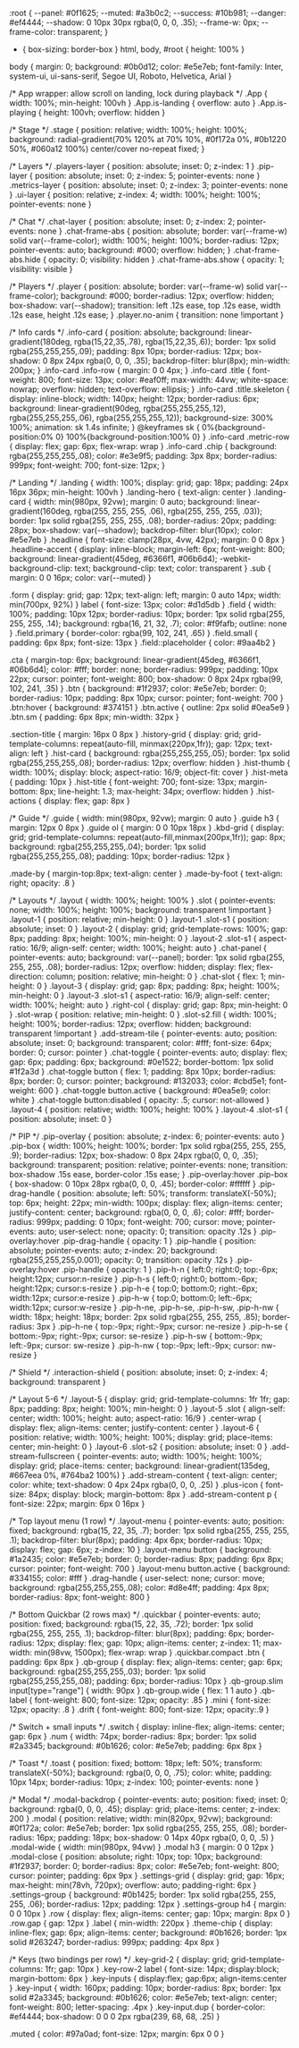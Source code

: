 :root {
  --panel: #0f1625;
  --muted: #a3b0c2;
  --success: #10b981;
  --danger: #ef4444;
  --shadow: 0 10px 30px rgba(0, 0, 0, .35);
  --frame-w: 0px;
  --frame-color: transparent;
}

* { box-sizing: border-box }
html, body, #root { height: 100% }

body {
  margin: 0;
  background: #0b0d12;
  color: #e5e7eb;
  font-family: Inter, system-ui, ui-sans-serif, Segoe UI, Roboto, Helvetica, Arial
}

/* App wrapper: allow scroll on landing, lock during playback */
.App { width: 100%; min-height: 100vh }
.App.is-landing { overflow: auto }
.App.is-playing { height: 100vh; overflow: hidden }

/* Stage */
.stage {
  position: relative;
  width: 100%;
  height: 100%;
  background: radial-gradient(70% 120% at 70% 10%, #0f172a 0%, #0b1220 50%, #060a12 100%) center/cover no-repeat fixed;
}

/* Layers */
.players-layer { position: absolute; inset: 0; z-index: 1 }
.pip-layer     { position: absolute; inset: 0; z-index: 5; pointer-events: none }
.metrics-layer { position: absolute; inset: 0; z-index: 3; pointer-events: none }
.ui-layer      { position: relative; z-index: 4; width: 100%; height: 100%; pointer-events: none }

/* Chat */
.chat-layer { position: absolute; inset: 0; z-index: 2; pointer-events: none }
.chat-frame-abs {
  position: absolute;
  border: var(--frame-w) solid var(--frame-color);
  width: 100%;
  height: 100%;
  border-radius: 12px;
  pointer-events: auto;
  background: #000;
  overflow: hidden;
}
.chat-frame-abs.hide { opacity: 0; visibility: hidden }
.chat-frame-abs.show { opacity: 1; visibility: visible }

/* Players */
.player {
  position: absolute;
  border: var(--frame-w) solid var(--frame-color);
  background: #000;
  border-radius: 12px;
  overflow: hidden;
  box-shadow: var(--shadow);
  transition: left .12s ease, top .12s ease, width .12s ease, height .12s ease;
}
.player.no-anim { transition: none !important }

/* Info cards */
.info-card {
  position: absolute;
  background: linear-gradient(180deg, rgba(15,22,35,.78), rgba(15,22,35,.6));
  border: 1px solid rgba(255,255,255,.09);
  padding: 8px 10px;
  border-radius: 12px;
  box-shadow: 0 8px 24px rgba(0, 0, 0, .35);
  backdrop-filter: blur(8px);
  min-width: 200px;
}
.info-card .info-row { margin: 0 0 4px; }
.info-card .title {
  font-weight: 800;
  font-size: 13px;
  color: #eaf0ff;
  max-width: 44vw;
  white-space: nowrap; overflow: hidden; text-overflow: ellipsis;
}
.info-card .title.skeleton {
  display: inline-block;
  width: 140px; height: 12px; border-radius: 6px;
  background: linear-gradient(90deg, rgba(255,255,255,.12), rgba(255,255,255,.06), rgba(255,255,255,.12));
  background-size: 300% 100%;
  animation: sk 1.4s infinite;
}
@keyframes sk { 0%{background-position:0% 0} 100%{background-position:100% 0} }
.info-card .metric-row { display: flex; gap: 6px; flex-wrap: wrap }
.info-card .chip {
  background: rgba(255,255,255,.08);
  color: #e3e9f5;
  padding: 3px 8px;
  border-radius: 999px;
  font-weight: 700;
  font-size: 12px;
}

/* Landing */
.landing { width: 100%; display: grid; gap: 18px; padding: 24px 16px 36px; min-height: 100vh }
.landing-hero { text-align: center }
.landing-card {
  width: min(980px, 92vw);
  margin: 0 auto;
  background: linear-gradient(160deg, rgba(255, 255, 255, .06), rgba(255, 255, 255, .03));
  border: 1px solid rgba(255, 255, 255, .08);
  border-radius: 20px;
  padding: 28px;
  box-shadow: var(--shadow);
  backdrop-filter: blur(10px);
  color: #e5e7eb
}
.headline { font-size: clamp(28px, 4vw, 42px); margin: 0 0 8px }
.headline-accent {
  display: inline-block; margin-left: 6px; font-weight: 800;
  background: linear-gradient(45deg, #6366f1, #06b6d4);
  -webkit-background-clip: text; background-clip: text; color: transparent
}
.sub { margin: 0 0 16px; color: var(--muted) }

.form { display: grid; gap: 12px; text-align: left; margin: 0 auto 14px; width: min(700px, 92%) }
label { font-size: 13px; color: #d1d5db }
.field {
  width: 100%; padding: 10px 12px; border-radius: 10px;
  border: 1px solid rgba(255, 255, 255, .14); background: rgba(16, 21, 32, .7); color: #f9fafb; outline: none
}
.field.primary { border-color: rgba(99, 102, 241, .65) }
.field.small { padding: 6px 8px; font-size: 13px }
.field::placeholder { color: #9aa4b2 }

.cta {
  margin-top: 6px; background: linear-gradient(45deg, #6366f1, #06b6d4);
  color: #fff; border: none; border-radius: 999px; padding: 10px 22px; cursor: pointer; font-weight: 800;
  box-shadow: 0 8px 24px rgba(99, 102, 241, .35)
}
.btn {
  background: #1f2937; color: #e5e7eb; border: 0; border-radius: 10px; padding: 8px 10px; cursor: pointer; font-weight: 700
}
.btn:hover { background: #374151 }
.btn.active { outline: 2px solid #0ea5e9 }
.btn.sm { padding: 6px 8px; min-width: 32px }

.section-title { margin: 16px 0 8px }
.history-grid {
  display: grid; grid-template-columns: repeat(auto-fill, minmax(220px,1fr));
  gap: 12px; text-align: left
}
.hist-card {
  background: rgba(255,255,255,.05); border: 1px solid rgba(255,255,255,.08);
  border-radius: 12px; overflow: hidden
}
.hist-thumb { width: 100%; display: block; aspect-ratio: 16/9; object-fit: cover }
.hist-meta { padding: 10px }
.hist-title { font-weight: 700; font-size: 13px; margin-bottom: 8px; line-height: 1.3; max-height: 34px; overflow: hidden }
.hist-actions { display: flex; gap: 8px }

/* Guide */
.guide { width: min(980px, 92vw); margin: 0 auto }
.guide h3 { margin: 12px 0 8px }
.guide ol { margin: 0 0 10px 18px }
.kbd-grid {
  display: grid; grid-template-columns: repeat(auto-fill,minmax(200px,1fr));
  gap: 8px; background: rgba(255,255,255,.04); border: 1px solid rgba(255,255,255,.08);
  padding: 10px; border-radius: 12px
}

.made-by { margin-top:8px; text-align: center }
.made-by-foot { text-align: right; opacity: .8 }

/* Layouts */
.layout { width: 100%; height: 100% }
.slot { pointer-events: none; width: 100%; height: 100%; background: transparent !important }
.layout-1 { position: relative; min-height: 0 }
.layout-1 .slot-s1 { position: absolute; inset: 0 }
.layout-2 { display: grid; grid-template-rows: 100%; gap: 8px; padding: 8px; height: 100%; min-height: 0 }
.layout-2 .slot-s1 { aspect-ratio: 16/9; align-self: center; width: 100%; height: auto }
.chat-panel {
  pointer-events: auto; background: var(--panel); border: 1px solid rgba(255, 255, 255, .08);
  border-radius: 12px; overflow: hidden; display: flex; flex-direction: column; position: relative; min-height: 0
}
.chat-slot { flex: 1; min-height: 0 }
.layout-3 { display: grid; gap: 8px; padding: 8px; height: 100%; min-height: 0 }
.layout-3 .slot-s1 { aspect-ratio: 16/9; align-self: center; width: 100%; height: auto }
.right-col { display: grid; gap: 8px; min-height: 0 }
.slot-wrap { position: relative; min-height: 0 }
.slot-s2.fill { width: 100%; height: 100%; border-radius: 12px; overflow: hidden; background: transparent !important }
.add-stream-tile { pointer-events: auto; position: absolute; inset: 0; background: transparent; color: #fff; font-size: 64px; border: 0; cursor: pointer }
.chat-toggle {
  pointer-events: auto; display: flex; gap: 6px; padding: 6px;
  background: #0e1522; border-bottom: 1px solid #1f2a3d
}
.chat-toggle button { flex: 1; padding: 8px 10px; border-radius: 8px; border: 0; cursor: pointer; background: #132033; color: #cbd5e1; font-weight: 600 }
.chat-toggle button.active { background: #0ea5e9; color: white }
.chat-toggle button:disabled { opacity: .5; cursor: not-allowed }
.layout-4 { position: relative; width: 100%; height: 100% }
.layout-4 .slot-s1 { position: absolute; inset: 0 }

/* PIP */
.pip-overlay { position: absolute; z-index: 6; pointer-events: auto }
.pip-box {
  width: 100%; height: 100%; border: 1px solid rgba(255, 255, 255, .9); border-radius: 12px;
  box-shadow: 0 8px 24px rgba(0, 0, 0, .35); background: transparent; position: relative;
  pointer-events: none; transition: box-shadow .15s ease, border-color .15s ease;
}
.pip-overlay:hover .pip-box { box-shadow: 0 10px 28px rgba(0, 0, 0, .45); border-color: #ffffff }
.pip-drag-handle {
  position: absolute; left: 50%; transform: translateX(-50%); top: 6px; height: 22px; min-width: 100px;
  display: flex; align-items: center; justify-content: center; background: rgba(0, 0, 0, .6); color: #fff;
  border-radius: 999px; padding: 0 10px; font-weight: 700; cursor: move; pointer-events: auto; user-select: none; opacity: 0; transition: opacity .12s
}
.pip-overlay:hover .pip-drag-handle { opacity: 1 }
.pip-handle { position: absolute; pointer-events: auto; z-index: 20; background: rgba(255,255,255,0.001); opacity: 0; transition: opacity .12s }
.pip-overlay:hover .pip-handle { opacity: 1 }
.pip-h-n { left:0; right:0; top:-6px; height:12px; cursor:n-resize }
.pip-h-s { left:0; right:0; bottom:-6px; height:12px; cursor:s-resize }
.pip-h-e { top:0; bottom:0; right:-6px; width:12px; cursor:e-resize }
.pip-h-w { top:0; bottom:0; left:-6px; width:12px; cursor:w-resize }
.pip-h-ne, .pip-h-se, .pip-h-sw, .pip-h-nw { width: 18px; height: 18px; border: 2px solid rgba(255, 255, 255, .85); border-radius: 3px }
.pip-h-ne { top:-9px; right:-9px; cursor: ne-resize }
.pip-h-se { bottom:-9px; right:-9px; cursor: se-resize }
.pip-h-sw { bottom:-9px; left:-9px; cursor: sw-resize }
.pip-h-nw { top:-9px; left:-9px; cursor: nw-resize }

/* Shield */
.interaction-shield { position: absolute; inset: 0; z-index: 4; background: transparent }

/* Layout 5-6 */
.layout-5 { display: grid; grid-template-columns: 1fr 1fr; gap: 8px; padding: 8px; height: 100%; min-height: 0 }
.layout-5 .slot { align-self: center; width: 100%; height: auto; aspect-ratio: 16/9 }
.center-wrap { display: flex; align-items: center; justify-content: center }
.layout-6 { position: relative; width: 100%; height: 100%; display: grid; place-items: center; min-height: 0 }
.layout-6 .slot-s2 { position: absolute; inset: 0 }
.add-stream-fullscreen { pointer-events: auto; width: 100%; height: 100%; display: grid; place-items: center; background: linear-gradient(135deg, #667eea 0%, #764ba2 100%) }
.add-stream-content { text-align: center; color: white; text-shadow: 0 4px 24px rgba(0, 0, 0, .25) }
.plus-icon { font-size: 84px; display: block; margin-bottom: 8px }
.add-stream-content p { font-size: 22px; margin: 6px 0 16px }

/* Top layout menu (1 row) */
.layout-menu {
  pointer-events: auto; position: fixed;
  background: rgba(15, 22, 35, .7); border: 1px solid rgba(255, 255, 255, .1); backdrop-filter: blur(8px);
  padding: 4px 6px; border-radius: 10px; display: flex; gap: 6px; z-index: 10
}
.layout-menu button { background: #1a2435; color: #e5e7eb; border: 0; border-radius: 8px; padding: 6px 8px; cursor: pointer; font-weight: 700 }
.layout-menu button.active { background: #334155; color: #fff }
.drag-handle {
  user-select: none; cursor: move; background: rgba(255,255,255,.08);
  color: #d8e4ff; padding: 4px 8px; border-radius: 8px; font-weight: 800
}

/* Bottom Quickbar (2 rows max) */
.quickbar {
  pointer-events: auto; position: fixed;
  background: rgba(15, 22, 35, .72); border: 1px solid rgba(255, 255, 255, .1); backdrop-filter: blur(8px);
  padding: 6px; border-radius: 12px; display: flex; gap: 10px; align-items: center; z-index: 11;
  max-width: min(98vw, 1500px); flex-wrap: wrap
}
.quickbar.compact .btn { padding: 6px 8px }
.qb-group {
  display: flex; align-items: center; gap: 6px;
  background: rgba(255,255,255,.03); border: 1px solid rgba(255,255,255,.08);
  padding: 6px; border-radius: 10px
}
.qb-group.slim input[type="range"] { width: 90px }
.qb-group.wide { flex: 1 1 auto }
.qb-label { font-weight: 800; font-size: 12px; opacity: .85 }
.mini { font-size: 12px; opacity: .8 }
.drift { font-weight: 800; font-size: 12px; opacity:.9 }

/* Switch + small inputs */
.switch { display: inline-flex; align-items: center; gap: 6px }
.num {
  width: 74px; border-radius: 8px; border: 1px solid #2a3345; background: #0b1626; color: #e5e7eb; padding: 6px 8px
}

/* Toast */
.toast {
  position: fixed; bottom: 18px; left: 50%; transform: translateX(-50%);
  background: rgba(0, 0, 0, .75); color: white; padding: 10px 14px; border-radius: 10px; z-index: 100; pointer-events: none
}

/* Modal */
.modal-backdrop { pointer-events: auto; position: fixed; inset: 0; background: rgba(0, 0, 0, .45); display: grid; place-items: center; z-index: 200 }
.modal { position: relative; width: min(820px, 92vw); background: #0f172a; color: #e5e7eb; border: 1px solid rgba(255, 255, 255, .08); border-radius: 16px; padding: 18px; box-shadow: 0 14px 40px rgba(0, 0, 0, .5) }
.modal-wide { width: min(980px, 94vw) }
.modal h3 { margin: 0 0 12px }
.modal-close { position: absolute; right: 10px; top: 10px; background: #1f2937; border: 0; border-radius: 8px; color: #e5e7eb; font-weight: 800; cursor: pointer; padding: 6px 9px }
.settings-grid { display: grid; gap: 16px; max-height: min(78vh, 720px); overflow: auto; padding-right: 6px }
.settings-group { background: #0b1425; border: 1px solid rgba(255, 255, 255, .06); border-radius: 12px; padding: 12px }
.settings-group h4 { margin: 0 0 10px }
.row { display: flex; align-items: center; gap: 10px; margin: 8px 0 }
.row.gap { gap: 12px }
.label { min-width: 220px }
.theme-chip { display: inline-flex; gap: 6px; align-items: center; background: #0b1626; border: 1px solid #263247; border-radius: 999px; padding: 4px 8px }

/* Keys (two bindings per row) */
.key-grid-2 { display: grid; grid-template-columns: 1fr; gap: 10px }
.key-row-2 label { font-size: 14px; display:block; margin-bottom: 6px }
.key-inputs { display:flex; gap:6px; align-items:center }
.key-input {
  width: 160px; padding: 10px; border-radius: 8px; border: 1px solid #2a3345; background: #0b1626; color: #e5e7eb; text-align: center; font-weight: 800; letter-spacing: .4px
}
.key-input.dup { border-color: #ef4444; box-shadow: 0 0 0 2px rgba(239, 68, 68, .25) }

.muted { color: #97a0ad; font-size: 12px; margin: 6px 0 0 }
